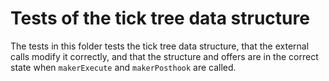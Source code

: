 # Tests of the tick tree data structure

The tests in this folder tests the tick tree data structure, that the external calls modify it correctly, and that the structure and offers are in the correct state when `makerExecute` and `makerPosthook` are called.